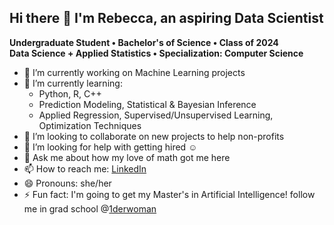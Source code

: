 ## Hi there 👋 I'm Rebecca, an aspiring Data Scientist

**Undergraduate Student • Bachelor's of Science • Class of 2024  
Data Science + Applied Statistics • Specialization: Computer Science**

- 🔭 I’m currently working on Machine Learning projects
- 🌱 I’m currently learning:
  - Python, R, C++
  - Prediction Modeling, Statistical & Bayesian Inference
  - Applied Regression, Supervised/Unsupervised Learning, Optimization Techniques
- 👯 I’m looking to collaborate on new projects to help non-profits
- 🤔 I’m looking for help with getting hired ☺
- 💬 Ask me about how my love of math got me here 
- 📫 How to reach me: [LinkedIn](https://www.linkedin.com/in/rhinrichs)
- 😄 Pronouns: she/her
- ⚡ Fun fact: I'm going to get my Master's in Artificial Intelligence! follow me in grad school @[1derwoman](https://github.com/1derwoman)

